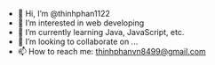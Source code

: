 - 👋 Hi, I’m @thinhphan1122
- 👀 I’m interested in web developing
- 🌱 I’m currently learning Java, JavaScript, etc.
- 💞️ I’m looking to collaborate on ...
- 📫 How to reach me: thinhphanvn8499@gmail.com

<!---
thinhphan1122/thinhphan1122 is a ✨ special ✨ repository because its `README.md` (this file) appears on your GitHub profile.
You can click the Preview link to take a look at your changes.
--->
